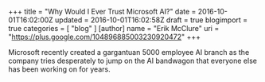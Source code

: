 +++
title = "Why Would I Ever Trust Microsoft AI?"
date = 2016-10-01T16:02:00Z
updated = 2016-10-01T16:02:58Z
draft = true
blogimport = true 
categories = [ "blog" ]
[author]
	name = "Erik McClure"
	uri = "https://plus.google.com/104896885003230920472"
+++

Microsoft recently created a gargantuan 5000 employee AI branch as the company tries desperately to jump on the AI bandwagon that everyone else has been working on for years.
